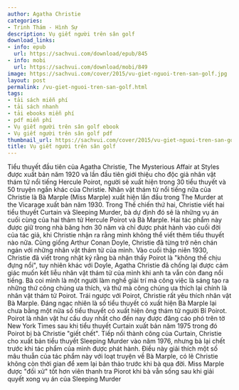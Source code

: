 ```yaml
---
author: Agatha Christie
categories:
- Trinh Thám - Hình Sự
description: Vụ giết người trên sân golf
download_links:
- info: epub
  url: https://sachvui.com/download/epub/845
- info: mobi
  url: https://sachvui.com/download/mobi/849
image: https://sachvui.com/cover/2015/vu-giet-nguoi-tren-san-golf.jpg
layout: post
permalink: /vu-giet-nguoi-tren-san-golf.html
tags:
- tải sách miễn phí
- tải sách nhanh
- tải ebooks miễn phí
- pdf miễn phí
- Vụ giết người trên sân golf ebook
- Vụ giết người trên sân golf pdf
thumbnail_url: https://sachvui.com/cover/2015/vu-giet-nguoi-tren-san-golf.jpg
title: Vụ giết người trên sân golf
---
```


 <div class="item-desc text-justify"> Tiểu thuyết đầu tiên của Agatha Christie, The Mysterious Affair at Styles được xuất bản năm 1920 và lần đầu tiên giới thiệu cho độc giả nhân vật thám tử nổi tiếng Hercule Poirot, người sẽ xuất hiện trong 30 tiểu thuyết và 50 truyện ngắn khác của Christie. Nhân vật thám tử nổi tiếng nữa của Christie là Bà Marple (Miss Marple) xuất hiện lần đầu trong The Murder at the Vicarage xuất bản năm 1930. Trong Thế chiến thứ hai, Christie viết hai tiểu thuyết Curtain và Sleeping Murder, bà dự định đó sẽ là những vụ án cuối cùng của hai thám tử Hercule Poirot và Bà Marple. Hai tác phẩm này được giữ trong nhà băng hơn 30 năm và chỉ được phát hành vào cuối đời của tác giả, khi Christie nhận ra rằng mình không thể viết thêm tiểu thuyết nào nữa. Cũng giống Arthur Conan Doyle, Christie đã từng trở nên chán ngán với những nhân vật thám tử của mình. Vào cuối thập niên 1930, Christie đã viết trong nhật ký rằng bà nhận thấy Poirot là "không thể chịu đựng nổi", tuy nhiên khác với Doyle, Agatha Christie đã chống lại được cảm giác muốn kết liễu nhân vật thám tử của mình khi anh ta vẫn còn đang nổi tiếng. Bà coi mình là một người làm nghề giải trí mà công việc là sáng tạo ra những thứ công chúng ưa thích, và thứ mà công chúng ưa thích lại chính là nhân vật thám tử Poirot. Trái ngược với Poirot, Christie rất yêu thích nhân vật Bà Marple. Đáng ngạc nhiên là số tiểu thuyết có xuất hiện Bà Marple lại chưa bằng một nửa số tiểu thuyết có xuất hiện ông thám tử người Bỉ Poirot. Poirot là nhân vật hư cấu duy nhất cho đến nay được đăng cáo phó trên tờ New York Times sau khi tiểu thuyết Curtain xuất bản năm 1975 trong đó Poirot bị bà Christie "giết chết". Tiếp nối thành công của Curtain, Christie cho xuất bản tiểu thuyết Sleeping Murder vào năm 1976, nhưng bà lại chết trước khi tác phẩm của mình được phát hành. Điều này giải thích một số mâu thuẫn của tác phẩm này với loạt truyện về Bà Marple, có lẽ Christie không còn thời gian để xem lại bản thảo trước khi bà qua đời. Miss Marple được "đối xử" tốt hơn viên thanh tra Piorot khi bà vẫn sống sau khi giải quyết xong vụ án của Sleeping Murder </div>
